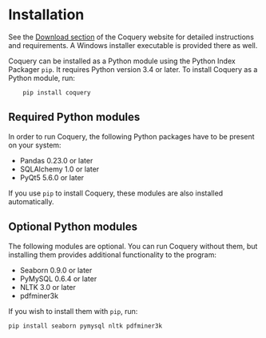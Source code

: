 # Installation

See the [Download section](http://www.coquery.org/download/) of the Coquery
website for detailed instructions and requirements. A Windows installer
executable is provided there as well.

Coquery can be installed as a Python module using the Python Index Packager
`pip`. It requires Python version 3.4 or later. To install Coquery as a
Python module, run:
```
    pip install coquery
```

## Required Python modules
In order to run Coquery, the following Python packages have to be present on
your system:

* Pandas 0.23.0 or later
* SQLAlchemy 1.0 or later
* PyQt5 5.6.0 or later

If you use `pip` to install Coquery, these modules are also installed
automatically.

## Optional Python modules
The following modules are optional. You can run Coquery without them, but
installing them provides additional functionality to the program:

* Seaborn 0.9.0 or later
* PyMySQL 0.6.4 or later
* NLTK 3.0 or later
* pdfminer3k

If you wish to install them with `pip`, run:
```
pip install seaborn pymysql nltk pdfminer3k
```
